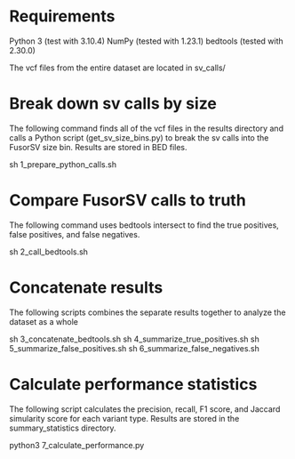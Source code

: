 # Requirements

Python 3 (test with 3.10.4)
NumPy (tested with 1.23.1)
bedtools (tested with 2.30.0)

The vcf files from the entire dataset are located in sv_calls/

# Break down sv calls by size

The following command finds all of the vcf files in the results directory and calls a Python script (get_sv_size_bins.py) to break the sv calls into the FusorSV size bin. Results are stored in BED files.

sh 1_prepare_python_calls.sh


# Compare FusorSV calls to truth

The following command uses bedtools intersect to find the true positives, false positives, and false negatives.

sh 2_call_bedtools.sh

# Concatenate results

The following scripts combines the separate results together to analyze the dataset as a whole

sh 3_concatenate_bedtools.sh
sh 4_summarize_true_positives.sh
sh 5_summarize_false_positives.sh
sh 6_summarize_false_negatives.sh

# Calculate performance statistics

The following script calculates the precision, recall, F1 score, and Jaccard simularity score for each variant type. Results are stored in the summary_statistics directory.

python3 7_calculate_performance.py
